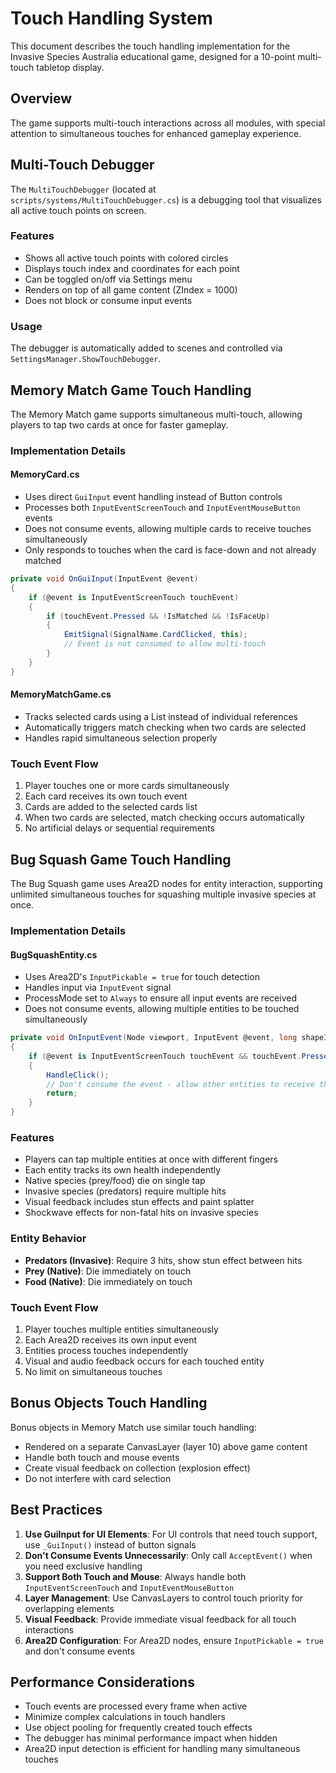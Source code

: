 # Touch Handling System

This document describes the touch handling implementation for the Invasive Species Australia educational game, designed for a 10-point multi-touch tabletop display.

## Overview

The game supports multi-touch interactions across all modules, with special attention to simultaneous touches for enhanced gameplay experience.

## Multi-Touch Debugger

The `MultiTouchDebugger` (located at `scripts/systems/MultiTouchDebugger.cs`) is a debugging tool that visualizes all active touch points on screen.

### Features
- Shows all active touch points with colored circles
- Displays touch index and coordinates for each point
- Can be toggled on/off via Settings menu
- Renders on top of all game content (ZIndex = 1000)
- Does not block or consume input events

### Usage
The debugger is automatically added to scenes and controlled via `SettingsManager.ShowTouchDebugger`.

## Memory Match Game Touch Handling

The Memory Match game supports simultaneous multi-touch, allowing players to tap two cards at once for faster gameplay.

### Implementation Details

#### MemoryCard.cs
- Uses direct `GuiInput` event handling instead of Button controls
- Processes both `InputEventScreenTouch` and `InputEventMouseButton` events
- Does not consume events, allowing multiple cards to receive touches simultaneously
- Only responds to touches when the card is face-down and not already matched

```csharp
private void OnGuiInput(InputEvent @event)
{
    if (@event is InputEventScreenTouch touchEvent)
    {
        if (touchEvent.Pressed && !IsMatched && !IsFaceUp)
        {
            EmitSignal(SignalName.CardClicked, this);
            // Event is not consumed to allow multi-touch
        }
    }
}
```

#### MemoryMatchGame.cs
- Tracks selected cards using a List instead of individual references
- Automatically triggers match checking when two cards are selected
- Handles rapid simultaneous selection properly

### Touch Event Flow
1. Player touches one or more cards simultaneously
2. Each card receives its own touch event
3. Cards are added to the selected cards list
4. When two cards are selected, match checking occurs automatically
5. No artificial delays or sequential requirements

## Bug Squash Game Touch Handling

The Bug Squash game uses Area2D nodes for entity interaction, supporting unlimited simultaneous touches for squashing multiple invasive species at once.

### Implementation Details

#### BugSquashEntity.cs
- Uses Area2D's `InputPickable = true` for touch detection
- Handles input via `InputEvent` signal
- ProcessMode set to `Always` to ensure all input events are received
- Does not consume events, allowing multiple entities to be touched simultaneously

```csharp
private void OnInputEvent(Node viewport, InputEvent @event, long shapeIdx)
{
    if (@event is InputEventScreenTouch touchEvent && touchEvent.Pressed)
    {
        HandleClick();
        // Don't consume the event - allow other entities to receive the same touch
        return;
    }
}
```

### Features
- Players can tap multiple entities at once with different fingers
- Each entity tracks its own health independently
- Native species (prey/food) die on single tap
- Invasive species (predators) require multiple hits
- Visual feedback includes stun effects and paint splatter
- Shockwave effects for non-fatal hits on invasive species

### Entity Behavior
- **Predators (Invasive)**: Require 3 hits, show stun effect between hits
- **Prey (Native)**: Die immediately on touch
- **Food (Native)**: Die immediately on touch

### Touch Event Flow
1. Player touches multiple entities simultaneously
2. Each Area2D receives its own input event
3. Entities process touches independently
4. Visual and audio feedback occurs for each touched entity
5. No limit on simultaneous touches

## Bonus Objects Touch Handling

Bonus objects in Memory Match use similar touch handling:
- Rendered on a separate CanvasLayer (layer 10) above game content
- Handle both touch and mouse events
- Create visual feedback on collection (explosion effect)
- Do not interfere with card selection

## Best Practices

1. **Use GuiInput for UI Elements**: For UI controls that need touch support, use `_GuiInput()` instead of button signals
2. **Don't Consume Events Unnecessarily**: Only call `AcceptEvent()` when you need exclusive handling
3. **Support Both Touch and Mouse**: Always handle both `InputEventScreenTouch` and `InputEventMouseButton`
4. **Layer Management**: Use CanvasLayers to control touch priority for overlapping elements
5. **Visual Feedback**: Provide immediate visual feedback for all touch interactions
6. **Area2D Configuration**: For Area2D nodes, ensure `InputPickable = true` and don't consume events

## Performance Considerations

- Touch events are processed every frame when active
- Minimize complex calculations in touch handlers
- Use object pooling for frequently created touch effects
- The debugger has minimal performance impact when hidden
- Area2D input detection is efficient for handling many simultaneous touches 